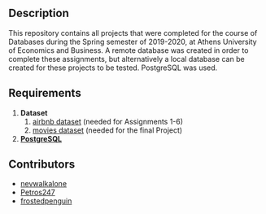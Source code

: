 ## Description
This repository contains all projects that were completed for the course of Databases during the Spring semester of 2019-2020, at Athens University of Economics and Business.
A remote database was created in order to complete these assignments, but alternatively a local database can be created for these projects to be 
tested. PostgreSQL was used.


## Requirements

1. **Dataset**
   1. [airbnb dataset](https://drive.google.com/file/d/1omHRHh8IGSaRKydFO9qPfaZWtmtCLYSt/view?usp=sharing) (needed for Αssignments 1-6)
   2. [movies dataset]() (needed for the final Project)
2. [**PostgreSQL**](https://www.postgresql.org/)

## Contributors
* [nevwalkalone](https://github.com/nevwalkalone)
* [Petros247](https://github.com/Petros247)
* [frostedpenguin](https://github.com/frostedpenguin)
